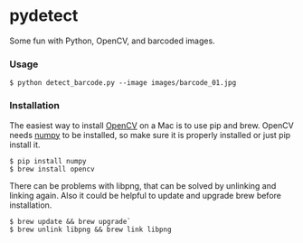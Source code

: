 # pydetect

Some fun with Python, OpenCV, and barcoded images.

### Usage

```
$ python detect_barcode.py --image images/barcode_01.jpg
```

### Installation
The easiest way to install [OpenCV](http://opencv.org/) on a Mac is to use pip and brew. OpenCV needs [numpy](http://www.numpy.org/) to be installed, so make sure it is properly installed or just pip install it.

```
$ pip install numpy
$ brew install opencv
```

There can be problems with libpng, that can be solved by unlinking and linking again. Also it could be helpful to update and upgrade brew before installation.

```
$ brew update && brew upgrade`
$ brew unlink libpng && brew link libpng
```
